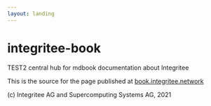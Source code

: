 ```yaml
---
layout: landing
---
```


# integritee-book

TEST2 central hub for mdbook documentation about Integritee

This is the source for the page published at [book.integritee.network](https://book.integritee.network)

(c) Integritee AG and Supercomputing Systems AG, 2021
